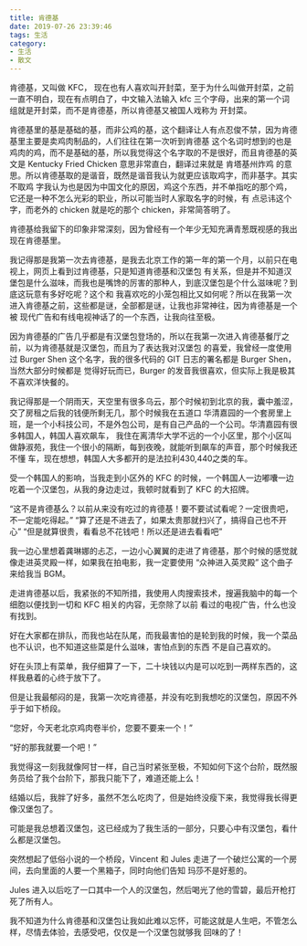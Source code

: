 ```yaml
---
title: 肯德基
date: 2019-07-26 23:39:46
tags: 生活
category: 
- 生活
- 散文
---
```


肯德基，又叫做 KFC， 现在也有人喜欢叫开封菜，至于为什么叫做开封菜，之前一直不明白，现在有点明白了，中文输入法输入 kfc
三个字母，出来的第一个词组就是开封菜，而不是肯德基，所以肯德基又被国人戏称为 开封菜。

肯德基里的基是基础的基，而非公鸡的基，这个翻译让人有点忍俊不禁，因为肯德基里主要是卖鸡肉制品的，人们往往在第一次听到肯德基
这个名词时想到的也是鸡肉的鸡，而不是基础的基，所以我觉得这个名字取的不是很好，而且肯德基的英文是 Kentucky Fried Chicken
意思非常直白，翻译过来就是 肯塔基州炸鸡 的意思。所以肯德基取的是谐音，既然是谐音我认为就更应该取鸡字，而非基字。其实不取鸡
字我认为也是因为中国文化的原因，鸡这个东西，并不单指吃的那个鸡，它还是一种不怎么光彩的职业，所以可能当时人家取名字的时候，有
点忌讳这个字，而老外的 chicken 就是吃的那个 chicken，非常简答明了。

肯德基给我留下的印象非常深刻，因为曾经有一个年少无知充满青葱既视感的我出现在肯德基里。

我记得那是我第一次去肯德基，是我去北京工作的第一年的第一个月，以前只在电视上，网页上看到过肯德基，只是知道肯德基和汉堡包
有关系，但是并不知道汉堡包是什么滋味，而我也是嘴馋的厉害的那种人，到底汉堡包是个什么滋味呢？到底这玩意有多好吃呢？这个和
我喜欢吃的小笼包相比又如何呢？所以在我第一次进入肯德基之前，这些都是谜，全部都是谜，让我也非常神往，因为肯德基是一个被
现代广告和有线电视神话了的一个东西，让我向往至极。

因为肯德基的广告几乎都是有汉堡包登场的，所以在我第一次进入肯德基餐厅之前，以为肯德基就是汉堡包，而且为了表达我对汉堡包
的喜爱，我曾经一度使用过 Burger Shen 这个名字，我的很多代码的 GIT 日志的署名都是 Burger Shen，当然大部分时候都是
觉得好玩而已，Burger 的发音我很喜欢，但实际上我是极其不喜欢洋快餐的。

我记得那是一个阴雨天，天空里有很多乌云，那个时候初到北京的我，囊中羞涩，交了房租之后我的钱便所剩无几，那个时候我在五道口
华清嘉园的一个套房里上班，是一个小科技公司，不是外包公司，是有自己产品的一个公司。华清嘉园有很多韩国人，韩国人喜欢飙车，
我住在离清华大学不远的一个小区里，那个小区叫做静淑苑，我住一个很小的隔断，每到夜晚，就能听到飙车的声音，那个时候我还不懂
车，现在想想，韩国人大多都开的是法拉利430,440之类的车。

受一个韩国人的影响，当我走到小区外的 KFC 的时候，一个韩国人一边嘟囔一边吃着一个汉堡包，从我的身边走过，我顿时就看到了
KFC 的大招牌。

“这不是肯德基么？以前从来没有吃过的肯德基！要不要试试看呢？一定很贵吧，不一定能吃得起。”
“算了还是不进去了，如果太贵那就扫兴了，搞得自己也不开心”
“但是就算很贵，看看总不花钱吧！所以还是进去看看吧”

我一边心里想着龚琳娜的忐忑，一边小心翼翼的走进了肯德基，那个时候的感觉就像走进英灵殿一样，如果我在拍电影，我一定要使用
“众神进入英灵殿” 这个曲子来给我当 BGM。

走进肯德基以后，我紧张的不知所措，我使用人肉搜索技术，搜遍我脑中的每一个细胞以便找到一切和 KFC 相关的内容，无奈除了以前
看过的电视广告，什么也没有找到。

好在大家都在排队，而我也站在队尾，而我最害怕的是轮到我的时候，我一个菜品也不认识，也不知道这些菜是什么滋味，害怕点到的东西
不是自己喜欢的。

好在头顶上有菜单，我仔细算了一下，二十块钱以内是可以吃到一两样东西的，这样我悬着的心终于放下了。

但是让我最郁闷的是，我第一次吃肯德基，并没有吃到我想吃的汉堡包，原因不外乎于如下桥段。

“您好，今天老北京鸡肉卷半价，您要不要来一个！”

“好的那我就要一个吧！”

我觉得这一刻我就像阿甘一样，自己当时紧张至极，不知如何下这个台阶，既然服务员给了我个台阶下，那我只能下了，难道还能上么！

结婚以后，我胖了好多，虽然不怎么吃肉了，但是始终没瘦下来，我觉得我长得更像汉堡包了。

可能是我总想着汉堡包，这已经成为了我生活的一部分，只要心中有汉堡包，看什么都是汉堡包。

突然想起了低俗小说的一个桥段，Vincent 和 Jules 走进了一个破烂公寓的一个房间，去向里面的人要一个黑箱子，同时向他们告知
玛莎不是好惹的。

Jules 进入以后吃了一口其中一个人的汉堡包，然后喝光了他的雪碧，最后开枪打死了所有人。

我不知道为什么肯德基和汉堡包让我如此难以忘怀，可能这就是人生吧，不管怎么样，尽情去体验，去感受吧，仅仅是一个汉堡包就够我
回味的了！